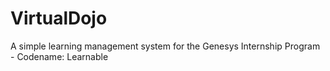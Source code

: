 # VirtualDojo
A simple learning management system for the Genesys Internship Program - Codename: Learnable
